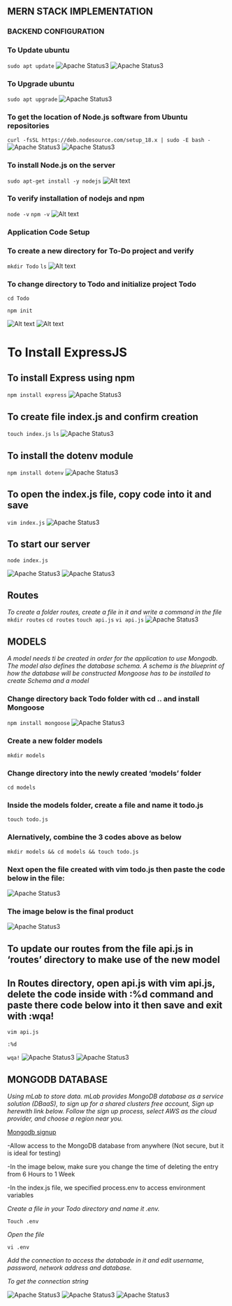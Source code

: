 ## MERN STACK IMPLEMENTATION

### BACKEND CONFIGURATION
### To Update ubuntu
`sudo apt update`
![Apache Status3](Images/Apache-Status3-1.png)
![Apache Status3](Images/Apache-Status3-2.png)


### To Upgrade ubuntu
`sudo apt upgrade`
![Apache Status3](Images/Apache-Status3-3.png)


### To get the location of Node.js software from Ubuntu repositories
`curl -fsSL https://deb.nodesource.com/setup_18.x | sudo -E bash -`
![Apache Status3](Images/Apache-Status3-4.png)
![Apache Status3](Images/Apache-Status3-5.png)

### To install Node.js on the server
`sudo apt-get install -y nodejs`
![Alt text](Images/Apache-Status3-6.png)


### To verify installation of nodejs and npm
`node -v`
`npm -v`
![Alt text](Images/Apache-Status3-7.png)


### Application Code Setup
### To create a new directory for To-Do project and verify
`mkdir Todo`
`ls`
![Alt text](Images/Apache-Status3-8.png)


### To change directory to Todo and initialize project Todo
`cd Todo`

`npm init`

![Alt text](Images/Apache-Status3-9.png)
![Alt text](Images/Apache-Status3-10.png)

# To Install ExpressJS
## To install Express using npm
`npm install express`
![Apache Status3](Images/Apache-Status3-11.png)

## To create file index.js and confirm creation
`touch index.js`
`ls`
![Apache Status3](Images/Apache-Status3-12.png)

## To install the dotenv module
`npm install dotenv`
![Apache Status3](Images/Apache-Status3-13.png)

## To open the index.js file, copy code into it and save
`vim index.js`
![Apache Status3](Images/Apache-Status3-14.png)

## To start our server
`node index.js`

![Apache Status3](Images/Apache-Status3-15.png)
![Apache Status3](Images/Apache-Status3-16.png)

## Routes
*To create a folder routes, create a file in it and write a command in the file*
`mkdir routes`
`cd routes`
`touch api.js`
`vi api.js`
![Apache Status3](Images/Apache-Status3-17.png)

## MODELS

*A model needs ti be created in order for the application to use Mongodb. The model also defines the database schema. A schema is the blueprint of how the database will be constructed*
*Mongoose has to be installed to create Schema and a model*

### Change directory back Todo folder with cd .. and install Mongoose
`npm install mongoose`
![Apache Status3](Images/Apache-Status3-18.png)

### Create a new folder models
`mkdir models`

### Change directory into the newly created ‘models’ folder
`cd models`

### Inside the models folder, create a file and name it todo.js
`touch todo.js`

### Alernatively, combine the 3 codes above as below

`mkdir models && cd models && touch todo.js`

### Next open the file created with vim todo.js then paste the code below in the file:

![Apache Status3](Images/Apache-Status3-19.png)

### The image below is the final product
![Apache Status3](Images/Apache-Status3-20.png)

## To update our routes from the file api.js in ‘routes’ directory to make use of the new model
## In Routes directory, open api.js with vim api.js, delete the code inside with :%d command and paste there code below into it then save and exit with :wqa!

`vim api.js`

`:%d`

`wqa!`
![Apache Status3](Images/Apache-Status3-21.png)
![Apache Status3](Images/Apache-Status3-22.png)

## MONGODB DATABASE
*Using mLab to store data. mLab provides MongoDB database as a service solution (DBaaS), to sign up for a shared clusters free account,  Sign up herewith link below. Follow the sign up process, select AWS as the cloud provider, and choose a region near you.*

[Mongodb signup](https://www.mongodb.com/atlas-signup-from-mlab)

-Allow access to the MongoDB database from anywhere (Not secure, but it is ideal for testing)

-In the image below, make sure you change the time of deleting the entry from 6 Hours to 1 Week

-In the index.js file, we specified process.env to access environment variables

*Create a file in your Todo directory and name it .env.*

`Touch .env`

*Open the file*

`vi .env`

*Add the connection to access the databade in it and edit username, password, network address and database.*

*To get the connection string*

![Apache Status3](Images/Apache-Status3-23.png)
![Apache Status3](Images/Apache-Status3-24.png)
![Apache Status3](Images/Apache-Status3-25.png)

